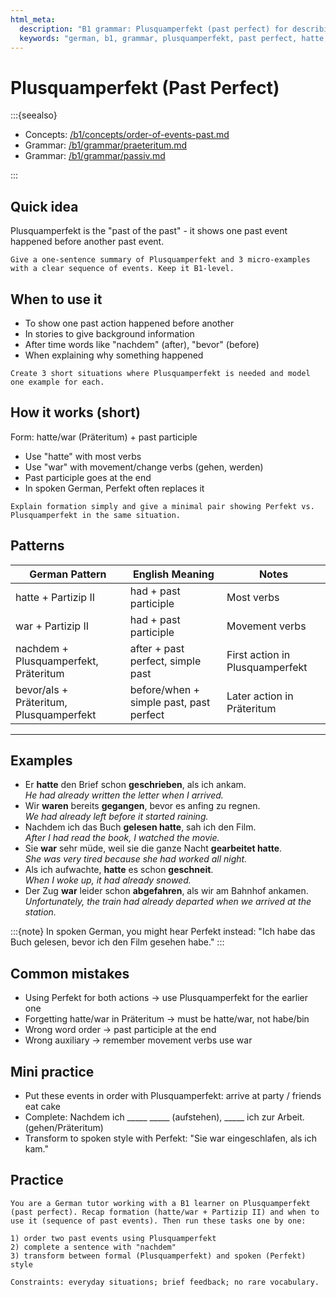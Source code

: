 ```yaml
---
html_meta:
  description: "B1 grammar: Plusquamperfekt (past perfect) for describing events before other past events."
  keywords: "german, b1, grammar, plusquamperfekt, past perfect, hatte, war, sequence"
---
```


# Plusquamperfekt (Past Perfect)

:::{seealso}

- Concepts: [/b1/concepts/order-of-events-past.md](/b1/concepts/order-of-events-past.md)
- Grammar: [/b1/grammar/praeteritum.md](/b1/grammar/praeteritum.md)
- Grammar: [/b1/grammar/passiv.md](/b1/grammar/passiv.md)

:::

## Quick idea

Plusquamperfekt is the "past of the past" - it shows one past event happened before another past event.

```{practice}
Give a one-sentence summary of Plusquamperfekt and 3 micro-examples with a clear sequence of events. Keep it B1-level.
```

## When to use it

- To show one past action happened before another
- In stories to give background information
- After time words like "nachdem" (after), "bevor" (before)
- When explaining why something happened

```{practice}
Create 3 short situations where Plusquamperfekt is needed and model one example for each.
```

## How it works (short)

Form: hatte/war (Präteritum) + past participle

- Use "hatte" with most verbs
- Use "war" with movement/change verbs (gehen, werden)
- Past participle goes at the end
- In spoken German, Perfekt often replaces it

```{practice}
Explain formation simply and give a minimal pair showing Perfekt vs. Plusquamperfekt in the same situation.
```

## Patterns

| German Pattern | English Meaning | Notes |
|---|---|---|
| hatte + Partizip II | had + past participle | Most verbs |
| war + Partizip II | had + past participle | Movement verbs |
| nachdem + Plusquamperfekt, Präteritum | after + past perfect, simple past | First action in Plusquamperfekt |
| bevor/als + Präteritum, Plusquamperfekt | before/when + simple past, past perfect | Later action in Präteritum |

---

## Examples

- Er **hatte** den Brief schon **geschrieben**, als ich ankam.  
  _He had already written the letter when I arrived._
- Wir **waren** bereits **gegangen**, bevor es anfing zu regnen.  
  _We had already left before it started raining._
- Nachdem ich das Buch **gelesen hatte**, sah ich den Film.  
  _After I had read the book, I watched the movie._
- Sie **war** sehr müde, weil sie die ganze Nacht **gearbeitet hatte**.  
  _She was very tired because she had worked all night._
- Als ich aufwachte, **hatte** es schon **geschneit**.  
  _When I woke up, it had already snowed._
- Der Zug **war** leider schon **abgefahren**, als wir am Bahnhof ankamen.  
  _Unfortunately, the train had already departed when we arrived at the station._

:::{note}
In spoken German, you might hear Perfekt instead: "Ich habe das Buch gelesen, bevor ich den Film gesehen habe."
:::

## Common mistakes

- Using Perfekt for both actions → use Plusquamperfekt for the earlier one
- Forgetting hatte/war in Präteritum → must be hatte/war, not habe/bin
- Wrong word order → past participle at the end
- Wrong auxiliary → remember movement verbs use war

## Mini practice

- Put these events in order with Plusquamperfekt: arrive at party / friends eat cake
- Complete: Nachdem ich _____ _____ (aufstehen), _____ ich zur Arbeit. (gehen/Präteritum)
- Transform to spoken style with Perfekt: "Sie war eingeschlafen, als ich kam."

## Practice

```{practice}
You are a German tutor working with a B1 learner on Plusquamperfekt (past perfect). Recap formation (hatte/war + Partizip II) and when to use it (sequence of past events). Then run these tasks one by one:

1) order two past events using Plusquamperfekt
2) complete a sentence with "nachdem"
3) transform between formal (Plusquamperfekt) and spoken (Perfekt) style

Constraints: everyday situations; brief feedback; no rare vocabulary.
```